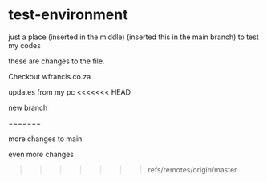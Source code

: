 # test-environment
  
just a place (inserted in the middle) (inserted this in the main branch) to test my codes



these are changes to the file.

Checkout wfrancis.co.za


updates from my pc
<<<<<<< HEAD
 

new branch
 
=======


more changes to main

even more changes
>>>>>>> refs/remotes/origin/master
